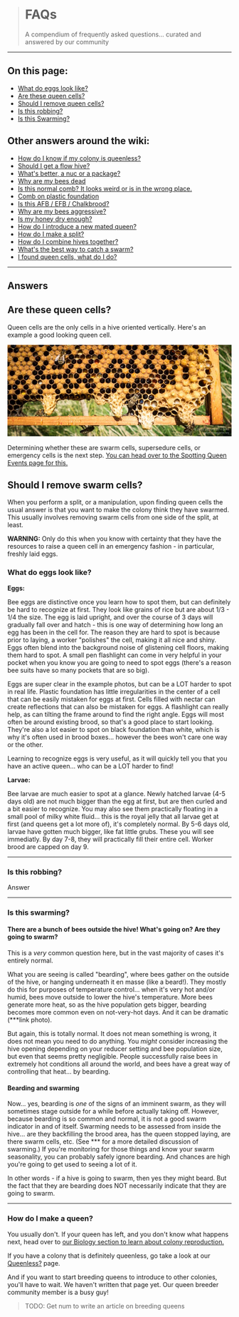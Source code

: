 > # FAQs
> A compendium of frequently asked questions... curated and answered by our community
---

## On this page:
* [What do eggs look like?](#what-do-eggs-look-like)
* [Are these queen cells?](#are-these-queen-cells)
* [Should I remove queen cells?](#should-i-remove-swarm-cells)
* [Is this robbing?](#is-this-robbing)
* [Is this Swarming?](#is-this-swarming)

## Other answers around the wiki:
* [How do I know if my colony is queenless?](/queen_events/determining_queenlessness)
* [Should I get a flow hive?](/faqs/beekeeper/to_flow_or_not_to_flow)
* [What's better, a nuc or a package?](/faqs/beekeeper/nucs_vs_packages)
* [Why are my bees dead](/faqs/beekeeper/why_are_my_bees_dead)
* [Is this normal comb? It looks weird or is in the wrong place.](/faqs/beekeeper/comb)
* [Comb on plastic foundation](/faqs/beekeeper/plastic_foundation)
* [Is this AFB / EFB / Chalkbrood?](/diseases/)
* [Why are my bees aggressive?](/faqs/beekeeper/hot_hives)
* [Is my honey dry enough?](/faqs/beekeeper/honey_moisture)
* [How do I introduce a new mated queen?](/queen_events/queen_introduction)
* [How do I make a split?](/queen_events/swarming/)
* [How do I combine hives together?](/guides/combining_hives)
* [What's the best way to catch a swarm?](/queen_events/swarming/bait_hives)
* [I found queen cells, what do I do?](/queen_events/faq)

---

## Answers

## Are these queen cells?

Queen cells are the only cells in a hive oriented vertically. Here's an example a good looking queen cell.

![Image showing queen cells on the bottom of a frame](/images/queen_cells_swarm.jpg)

Determining whether these are swarm cells, supersedure cells, or emergency cells is the next step. [You can head over to the Spotting Queen Events page for this.](/queen_events/spotting)

## Should I remove swarm cells?

When you perform a split, or a manipulation, upon finding queen cells the usual answer is that you want to make the colony think they have swarmed. 
This usually involves removing swarm cells from one side of the split, at least.

**WARNING:** Only do this when you know with certainty that they have the resources to raise a queen cell in an emergency fashion - in particular, freshly laid eggs.

### What do eggs look like?

**Eggs:**

Bee eggs are distinctive once you learn how to spot them, but can definitely be hard to recognize at first.  They look like grains of rice but are about 1/3 - 1/4 the size.  The egg is laid upright, and over the course of 3 days will gradually fall over and hatch - this is one way of determining how long an egg has been in the cell for. The reason they are hard to spot is because prior to laying, a worker "polishes" the cell, making it all nice and shiny. Eggs often blend into the background noise of glistening cell floors, making them hard to spot. A small pen flashlight can come in very helpful in your pocket when you know you are going to need to spot eggs (there's a reason bee suits have so many pockets that are so big).

Eggs are super clear in the example photos, but can be a LOT harder to spot in real life.  Plastic foundation has little irregularities in the center of a cell that can be easily mistaken for eggs at first.  Cells filled with nectar can create reflections that can also be mistaken for eggs.  A flashlight can really help, as can tilting the frame around to find the right angle.  Eggs will most often be around existing brood, so that's a good place to start looking.  They're also a lot easier to spot on black foundation than white, which is why it's often used in brood boxes... however the bees won't care one way or the other.  

Learning to recognize eggs is very useful, as it will quickly tell you that you have an active queen... who can be a LOT harder to find!

**Larvae:**

Bee larvae are much easier to spot at a glance.  Newly hatched larvae (4-5 days old) are not much bigger than the egg at first, but are then curled and a bit easier to recognize.  You may also see them practically floating in a small pool of milky white fluid... this is the royal jelly that all larvae get at first (and queens get a lot more of), it's completely normal. By 5-6 days old, larvae have gotten much bigger, like fat little grubs. These you will see immediatly.  By day 7-8, they will practically fill their entire cell.  Worker brood are capped on day 9.  

---


### Is this robbing?
Answer

---

### Is this swarming?
#### There are a bunch of bees outside the hive! What's going on?  Are they going to swarm?

This is a *very* common question here, but in the vast majority of cases it's entirely normal.  

What you are seeing is called "bearding", where bees gather on the outside of the hive, or hanging underneath it en masse (like a beard!).  They mostly do this for purposes of temperature control... when it's very hot and/or humid, bees move outside to lower the hive's temperature.  More bees generate more heat, so as the hive population gets bigger, bearding becomes more common even on not-very-hot days.  And it can be dramatic (***link photo).  

But again, this is totally normal.  It does not mean something is wrong, it does not mean you need to do anything.  You *might* consider increasing the hive opening depending on your reducer setting and bee population size, but even that seems pretty negligible.  People successfully raise bees in extremely hot conditions all around the world, and bees have a great way of controlling that heat... by bearding. 

#### Bearding and swarming

Now... yes, bearding is *one* of the signs of an imminent swarm, as they will sometimes stage outside for a while before actually taking off.  However, because bearding is so common and normal, it is not a good swarm indicator in and of itself.  Swarming needs to be assessed from inside the hive... are they backfilling the brood area, has the queen stopped laying, are there swarm cells, etc. (See *** for a more detailed discussion of swarming.)  If you're monitoring for those things and know your swarm seasonality, you can probably safely ignore bearding.  And chances are high you're going to get used to seeing a lot of it.

In other words - if a hive is going to swarm, then yes they might beard.  But the fact that they are bearding does NOT necessarily indicate that they are going to swarm.  

---

### How do I make a queen?

You usually don't. If your queen has left, and you don't know what happens next, head over to [our Biology section to learn about colony reproduction.](/biology/)

If you have a colony that is definitely queenless, go take a look at our [Queenless?](/queen_events/determining_queenlessness) page.

And if you want to start breeding queens to introduce to other colonies, you'll have to wait. We haven't written that page yet. Our queen breeder community member is a busy guy! 

>TODO: Get num to write an article on breeding queens
